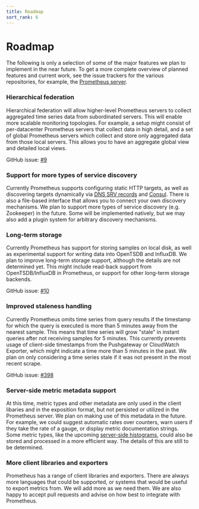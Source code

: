 ```yaml
---
title: Roadmap
sort_rank: 6
---
```


# Roadmap

The following is only a selection of some of the major features we plan to
implement in the near future. To get a more complete overview of planned
features and current work, see the issue trackers for the various repositories,
for example, the [Prometheus
server](https://github.com/prometheus/prometheus/issues).

### Hierarchical federation

Hierarchical federation will allow higher-level Prometheus servers to collect
aggregated time series data from subordinated servers. This will enable more
scalable monitoring topologies. For example, a setup might consist of
per-datacenter Prometheus servers that collect data in high detail, and a set
of global Prometheus servers which collect and store only aggregated data from
those local servers. This allows you to have an aggregate global view and
detailed local views.

GitHub issue: [#9](https://github.com/prometheus/prometheus/issues/9)

### Support for more types of service discovery

Currently Prometheus supports configuring static HTTP targets, as well as
discovering targets dynamically via [DNS SRV
records](http://en.wikipedia.org/wiki/SRV_record) and [Consul](https://www.consul.io/). There is also a file-based interface that allows you to connect your own discovery mechanisms. We plan to support more
types of service discovery (e.g. Zookeeper) in the future. Some will
be implemented natively, but we may also add a plugin system for arbitrary
discovery mechanisms.

### Long-term storage

Currently Prometheus has support for storing samples on local disk, as well as
experimental support for writing data into OpenTSDB and InfluxDB. We plan to
improve long-term storage support, although the details are not determined yet.
This might include read-back support from OpenTSDB/InfluxDB in Prometheus, or
support for other long-term storage backends.

GitHub issue: [#10](https://github.com/prometheus/prometheus/issues/10)

### Improved staleness handling

Currently Prometheus omits time series from query results if the timestamp for
which the query is executed is more than 5 minutes away from the nearest
sample. This means that time series will grow "stale" in instant queries after
not receiving samples for 5 minutes. This currently prevents usage of
client-side timestamps from the Pushgateway or CloudWatch Exporter, which might
indicate a time more than 5 minutes in the past. We plan on only considering a
time series stale if it was not present in the most recent scrape.

GitHub issue: [#398](https://github.com/prometheus/prometheus/issues/398)

### Server-side metric metadata support

At this time, metric types and other metadata are only used in the
client libaries and in the exposition format, but not persisted or
utilized in the Prometheus server. We plan on making use of this
metadata in the future. For example, we could suggest automatic rates
over counters, warn users if they take the rate of a gauge, or display
metric documentation strings. Some metric types, like the upcoming
[server-side histograms](https://github.com/prometheus/prometheus/issues/480),
could also be stored and processed in a more efficient way.  The
details of this are still to be determined.

### More client libraries and exporters

Prometheus has a range of client libraries and exporters. There are always more
languages that could be supported, or systems that would be useful to export
metrics from. We will add more as we need them. We are also happy to accept
pull requests and advise on how best to integrate with Prometheus.

